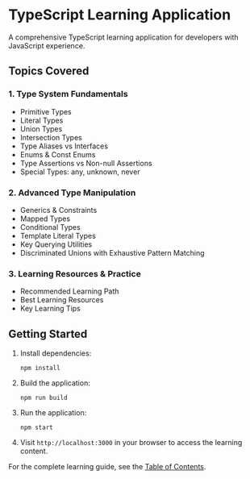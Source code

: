# TypeScript Learning Application

A comprehensive TypeScript learning application for developers with JavaScript experience.

## Topics Covered

### 1. Type System Fundamentals
- Primitive Types
- Literal Types
- Union Types
- Intersection Types
- Type Aliases vs Interfaces
- Enums & Const Enums
- Type Assertions vs Non-null Assertions
- Special Types: any, unknown, never

### 2. Advanced Type Manipulation
- Generics & Constraints
- Mapped Types
- Conditional Types
- Template Literal Types
- Key Querying Utilities
- Discriminated Unions with Exhaustive Pattern Matching

### 3. Learning Resources & Practice
- Recommended Learning Path
- Best Learning Resources
- Key Learning Tips

## Getting Started

1. Install dependencies:
   ```
   npm install
   ```

2. Build the application:
   ```
   npm run build
   ```

3. Run the application:
   ```
   npm start
   ```

4. Visit `http://localhost:3000` in your browser to access the learning content.

For the complete learning guide, see the [Table of Contents](toc.md).




